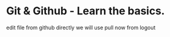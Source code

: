 # Git & Github - Learn the basics.

edit file from github directly
we will use pull now
from logout
